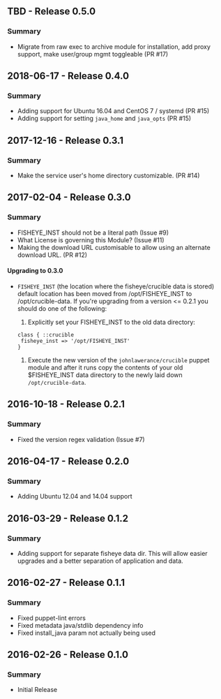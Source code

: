 ## TBD - Release 0.5.0
### Summary
 - Migrate from raw exec to archive module for installation, add proxy support, make user/group mgmt toggleable (PR #17)

## 2018-06-17 - Release 0.4.0
### Summary
 - Adding support for Ubuntu 16.04 and CentOS 7 / systemd (PR #15)
 - Adding support for setting `java_home` and `java_opts` (PR #15)

## 2017-12-16 - Release 0.3.1
### Summary
 - Make the service user's home directory customizable. (PR #14)

## 2017-02-04 - Release 0.3.0
### Summary
 - FISHEYE_INST should not be a literal path (Issue #9)
 - What License is governing this Module? (Issue #11)
 - Making the download URL customisable to allow using an alternate download URL. (PR #12)

#### Upgrading to 0.3.0
 - `FISHEYE_INST` (the location where the fisheye/crucible data is stored) default location has been moved from /opt/FISHEYE_INST to /opt/crucible-data. If you're upgrading from a version <= 0.2.1 you should do one of the following:

   1. Explicitly set your FISHEYE_INST to the old data directory:
   ```
   class { ::crucible
    fisheye_inst => '/opt/FISHEYE_INST'
   }
   ```
   1. Execute the new version of the `johnlawerance/crucible` puppet module and after it runs copy the contents of your old $FISHEYE_INST data directory to the newly laid down `/opt/crucible-data`.

## 2016-10-18 - Release 0.2.1
### Summary
 - Fixed the version regex validation (Issue #7)

## 2016-04-17 - Release 0.2.0
### Summary
 - Adding Ubuntu 12.04 and 14.04 support

## 2016-03-29 - Release 0.1.2
### Summary
 - Adding support for separate fisheye data dir. This will allow easier upgrades and a better separation of application and data.


## 2016-02-27 - Release 0.1.1
### Summary
- Fixed puppet-lint errors
- Fixed metadata java/stdlib dependency info
- Fixed install_java param not actually being used

## 2016-02-26 - Release 0.1.0
### Summary
 - Initial Release
